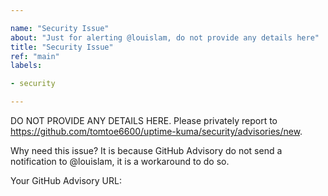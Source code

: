 ```yaml
---

name: "Security Issue"
about: "Just for alerting @louislam, do not provide any details here"
title: "Security Issue"
ref: "main"
labels:

- security

---
```


DO NOT PROVIDE ANY DETAILS HERE. Please privately report to https://github.com/tomtoe6600/uptime-kuma/security/advisories/new.


Why need this issue? It is because GitHub Advisory do not send a notification to @louislam, it is a workaround to do so.

Your GitHub Advisory URL:


